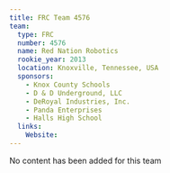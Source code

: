 ```yaml
---
title: FRC Team 4576
team:
  type: FRC
  number: 4576
  name: Red Nation Robotics
  rookie_year: 2013
  location: Knoxville, Tennessee, USA
  sponsors:
    - Knox County Schools
    - D & D Underground, LLC
    - DeRoyal Industries, Inc.
    - Panda Enterprises
    - Halls High School
  links:
    Website: 
---
```

No content has been added for this team